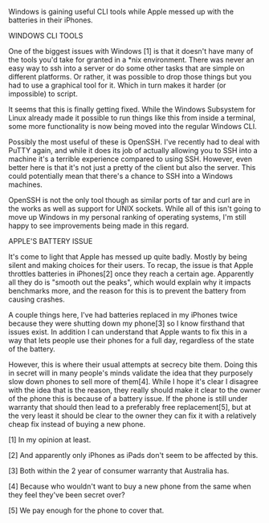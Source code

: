 Windows is gaining useful CLI tools while Apple messed up with the batteries in their iPhones.



WINDOWS CLI TOOLS


One of the biggest issues with Windows [1] is that it doesn't have many of the tools you'd take for granted in a *nix environment. There was never an easy way to ssh into a server or do some other tasks that are simple on different platforms. Or rather, it was possible to drop those things but you had to use a graphical tool for it. Which in turn makes it harder (or impossible) to script.

It seems that this is finally getting fixed. While the Windows Subsystem for Linux already made it possible to run things like this from inside a terminal, some more functionality is now being moved into the regular Windows CLI.

Possibly the most useful of these is OpenSSH. I've recently had to deal with PuTTY again, and while it does its job of actually allowing you to SSH into a machine it's a terrible experience compared to using SSH. However, even better here is that it's not just a pretty of the client but also the server. This could potentially mean that there's a chance to SSH into a Windows machines.

OpenSSH is not the only tool though as similar ports of tar and curl are in the works as well as support for UNIX sockets. While all of this isn't going to move up Windows in my personal ranking of operating systems, I'm still happy to see improvements being made in this regard.



APPLE'S BATTERY ISSUE


It's come to light that Apple has messed up quite badly. Mostly by being silent and making choices for their users. To recap, the issue is that Apple throttles batteries in iPhones[2] once they reach a certain age. Apparently all they do is "smooth out the peaks", which would explain why it impacts benchmarks more, and the reason for this is to prevent the battery from causing crashes.

A couple things here, I've had batteries replaced in my iPhones twice because they were shutting down my phone[3] so I know firsthand that issues exist. In addition I can understand that Apple wants to fix this in a way that lets people use their phones for a full day, regardless of the state of the battery.

However, this is where their usual attempts at secrecy bite them. Doing this in secret will in many people's minds validate the idea that they purposely slow down phones to sell more of them[4]. While I hope it's clear I disagree with the idea that is the reason, they really should make it clear to the owner of the phone this is because of a battery issue. If the phone is still under warranty that should then lead to a preferably free replacement[5], but at the very least it should be clear to the owner they can fix it with a relatively cheap fix instead of buying a new phone.

[1] In my opinion at least.

[2] And apparently only iPhones as iPads don't seem to be affected by this.

[3] Both within the 2 year of consumer warranty that Australia has.

[4] Because who wouldn't want to buy a new phone from the same when they feel they've been secret over?

[5] We pay enough for the phone to cover that.
